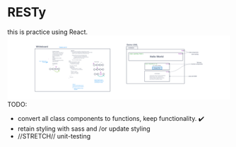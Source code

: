 # RESTy

this is practice using React.
![uml](../assets/class-26-401d51.png)
TODO:

- convert all class components to functions, keep functionality. ✔️
- retain styling with sass and /or update styling
- //STRETCH// unit-testing
